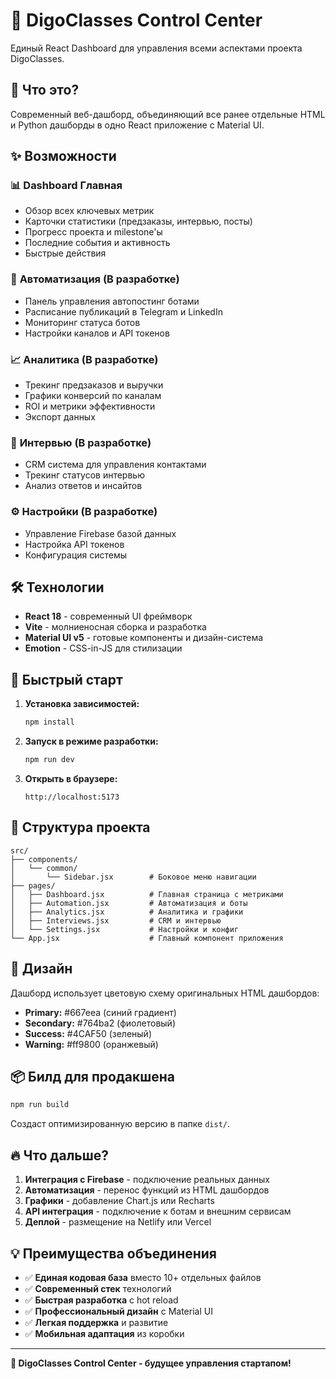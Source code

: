 # 🚀 DigoClasses Control Center

Единый React Dashboard для управления всеми аспектами проекта DigoClasses.

## 🎯 Что это?

Современный веб-дашборд, объединяющий все ранее отдельные HTML и Python дашборды в одно React приложение с Material UI.

## ✨ Возможности

### 📊 **Dashboard Главная**
- Обзор всех ключевых метрик
- Карточки статистики (предзаказы, интервью, посты)
- Прогресс проекта и milestone'ы
- Последние события и активность
- Быстрые действия

### 🤖 **Автоматизация** (В разработке)
- Панель управления автопостинг ботами
- Расписание публикаций в Telegram и LinkedIn
- Мониторинг статуса ботов
- Настройки каналов и API токенов

### 📈 **Аналитика** (В разработке)
- Трекинг предзаказов и выручки
- Графики конверсий по каналам
- ROI и метрики эффективности
- Экспорт данных

### 👥 **Интервью** (В разработке)
- CRM система для управления контактами
- Трекинг статусов интервью
- Анализ ответов и инсайтов

### ⚙️ **Настройки** (В разработке)
- Управление Firebase базой данных
- Настройка API токенов
- Конфигурация системы

## 🛠 Технологии

- **React 18** - современный UI фреймворк
- **Vite** - молниеносная сборка и разработка
- **Material UI v5** - готовые компоненты и дизайн-система
- **Emotion** - CSS-in-JS для стилизации

## 🚀 Быстрый старт

1. **Установка зависимостей:**
   ```bash
   npm install
   ```

2. **Запуск в режиме разработки:**
   ```bash
   npm run dev
   ```

3. **Открыть в браузере:**
   ```
   http://localhost:5173
   ```

## 📁 Структура проекта

```
src/
├── components/
│   └── common/
│       └── Sidebar.jsx        # Боковое меню навигации
├── pages/
│   ├── Dashboard.jsx          # Главная страница с метриками
│   ├── Automation.jsx         # Автоматизация и боты
│   ├── Analytics.jsx          # Аналитика и графики
│   ├── Interviews.jsx         # CRM и интервью
│   └── Settings.jsx           # Настройки и конфиг
└── App.jsx                    # Главный компонент приложения
```

## 🎨 Дизайн

Дашборд использует цветовую схему оригинальных HTML дашбордов:
- **Primary:** #667eea (синий градиент)
- **Secondary:** #764ba2 (фиолетовый)
- **Success:** #4CAF50 (зеленый)
- **Warning:** #ff9800 (оранжевый)

## 📦 Билд для продакшена

```bash
npm run build
```

Создаст оптимизированную версию в папке `dist/`.

## 🔥 Что дальше?

1. **Интеграция с Firebase** - подключение реальных данных
2. **Автоматизация** - перенос функций из HTML дашбордов
3. **Графики** - добавление Chart.js или Recharts
4. **API интеграция** - подключение к ботам и внешним сервисам
5. **Деплой** - размещение на Netlify или Vercel

## 💡 Преимущества объединения

- ✅ **Единая кодовая база** вместо 10+ отдельных файлов
- ✅ **Современный стек** технологий
- ✅ **Быстрая разработка** с hot reload
- ✅ **Профессиональный дизайн** с Material UI
- ✅ **Легкая поддержка** и развитие
- ✅ **Мобильная адаптация** из коробки

---

**🚀 DigoClasses Control Center - будущее управления стартапом!**
